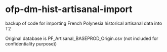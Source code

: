 # ofp-dm-hist-artisanal-import
backup of code for importing French Polynesia historical artisanal data into T2

Original database is PF_Artisanal_BASEPROD_Origin.csv (not included for confidentiality purpose))
